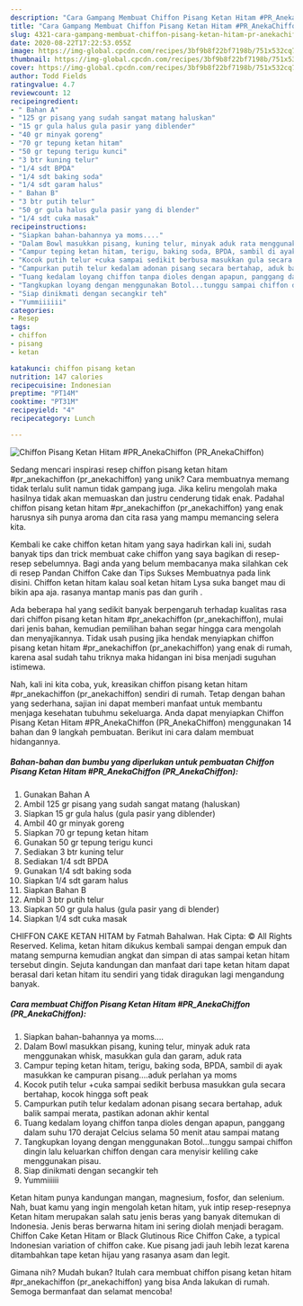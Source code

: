 ```yaml
---
description: "Cara Gampang Membuat Chiffon Pisang Ketan Hitam #PR_AnekaChiffon (PR_AnekaChiffon) yang Bikin Ngiler"
title: "Cara Gampang Membuat Chiffon Pisang Ketan Hitam #PR_AnekaChiffon (PR_AnekaChiffon) yang Bikin Ngiler"
slug: 4321-cara-gampang-membuat-chiffon-pisang-ketan-hitam-pr-anekachiffon-pr-anekachiffon-yang-bikin-ngiler
date: 2020-08-22T17:22:53.055Z
image: https://img-global.cpcdn.com/recipes/3bf9b8f22bf7198b/751x532cq70/chiffon-pisang-ketan-hitam-pr_anekachiffon-pr_anekachiffon-foto-resep-utama.jpg
thumbnail: https://img-global.cpcdn.com/recipes/3bf9b8f22bf7198b/751x532cq70/chiffon-pisang-ketan-hitam-pr_anekachiffon-pr_anekachiffon-foto-resep-utama.jpg
cover: https://img-global.cpcdn.com/recipes/3bf9b8f22bf7198b/751x532cq70/chiffon-pisang-ketan-hitam-pr_anekachiffon-pr_anekachiffon-foto-resep-utama.jpg
author: Todd Fields
ratingvalue: 4.7
reviewcount: 12
recipeingredient:
- " Bahan A"
- "125 gr pisang yang sudah sangat matang haluskan"
- "15 gr gula halus gula pasir yang diblender"
- "40 gr minyak goreng"
- "70 gr tepung ketan hitam"
- "50 gr tepung terigu kunci"
- "3 btr kuning telur"
- "1/4 sdt BPDA"
- "1/4 sdt baking soda"
- "1/4 sdt garam halus"
- " Bahan B"
- "3 btr putih telur"
- "50 gr gula halus gula pasir yang di blender"
- "1/4 sdt cuka masak"
recipeinstructions:
- "Siapkan bahan-bahannya ya moms...."
- "Dalam Bowl masukkan pisang, kuning telur, minyak aduk rata menggunakan whisk, masukkan gula dan garam, aduk rata"
- "Campur teping ketan hitam, terigu, baking soda, BPDA, sambil di ayak masukkan ke campuran pisang....aduk perlahan ya moms"
- "Kocok putih telur +cuka sampai sedikit berbusa masukkan gula secara bertahap, kocok hingga soft peak"
- "Campurkan putih telur kedalam adonan pisang secara bertahap, aduk balik sampai merata, pastikan adonan akhir kental"
- "Tuang kedalam loyang chiffon tanpa dioles dengan apapun, panggang dalam suhu 170 derajat Celcius selama 50 menit atau sampai matang"
- "Tangkupkan loyang dengan menggunakan Botol...tunggu sampai chiffon dingin lalu keluarkan chiffon dengan cara menyisir keliling cake menggunakan pisau."
- "Siap dinikmati dengan secangkir teh"
- "Yummiiiiii"
categories:
- Resep
tags:
- chiffon
- pisang
- ketan

katakunci: chiffon pisang ketan 
nutrition: 147 calories
recipecuisine: Indonesian
preptime: "PT14M"
cooktime: "PT31M"
recipeyield: "4"
recipecategory: Lunch

---
```



![Chiffon Pisang Ketan Hitam #PR_AnekaChiffon (PR_AnekaChiffon)](https://img-global.cpcdn.com/recipes/3bf9b8f22bf7198b/751x532cq70/chiffon-pisang-ketan-hitam-pr_anekachiffon-pr_anekachiffon-foto-resep-utama.jpg)

Sedang mencari inspirasi resep chiffon pisang ketan hitam #pr_anekachiffon (pr_anekachiffon) yang unik? Cara membuatnya memang tidak terlalu sulit namun tidak gampang juga. Jika keliru mengolah maka hasilnya tidak akan memuaskan dan justru cenderung tidak enak. Padahal chiffon pisang ketan hitam #pr_anekachiffon (pr_anekachiffon) yang enak harusnya sih punya aroma dan cita rasa yang mampu memancing selera kita.

Kembali ke cake chiffon ketan hitam yang saya hadirkan kali ini, sudah banyak tips dan trick membuat cake chiffon yang saya bagikan di resep-resep sebelumnya. Bagi anda yang belum membacanya maka silahkan cek di resep Pandan Chiffon Cake dan Tips Sukses Membuatnya pada link disini. Chiffon ketan hitam kalau soal ketan hitam Lysa suka banget mau di bikin apa aja. rasanya mantap manis pas dan gurih .

Ada beberapa hal yang sedikit banyak berpengaruh terhadap kualitas rasa dari chiffon pisang ketan hitam #pr_anekachiffon (pr_anekachiffon), mulai dari jenis bahan, kemudian pemilihan bahan segar hingga cara mengolah dan menyajikannya. Tidak usah pusing jika hendak menyiapkan chiffon pisang ketan hitam #pr_anekachiffon (pr_anekachiffon) yang enak di rumah, karena asal sudah tahu triknya maka hidangan ini bisa menjadi suguhan istimewa.


Nah, kali ini kita coba, yuk, kreasikan chiffon pisang ketan hitam #pr_anekachiffon (pr_anekachiffon) sendiri di rumah. Tetap dengan bahan yang sederhana, sajian ini dapat memberi manfaat untuk membantu menjaga kesehatan tubuhmu sekeluarga. Anda dapat menyiapkan Chiffon Pisang Ketan Hitam #PR_AnekaChiffon (PR_AnekaChiffon) menggunakan 14 bahan dan 9 langkah pembuatan. Berikut ini cara dalam membuat hidangannya.

<!--inarticleads1-->

##### Bahan-bahan dan bumbu yang diperlukan untuk pembuatan Chiffon Pisang Ketan Hitam #PR_AnekaChiffon (PR_AnekaChiffon):

1. Gunakan  Bahan A
1. Ambil 125 gr pisang yang sudah sangat matang (haluskan)
1. Siapkan 15 gr gula halus (gula pasir yang diblender)
1. Ambil 40 gr minyak goreng
1. Siapkan 70 gr tepung ketan hitam
1. Gunakan 50 gr tepung terigu kunci
1. Sediakan 3 btr kuning telur
1. Sediakan 1/4 sdt BPDA
1. Gunakan 1/4 sdt baking soda
1. Siapkan 1/4 sdt garam halus
1. Siapkan  Bahan B
1. Ambil 3 btr putih telur
1. Siapkan 50 gr gula halus (gula pasir yang di blender)
1. Siapkan 1/4 sdt cuka masak


CHIFFON CAKE KETAN HITAM by Fatmah Bahalwan. Hak Cipta: © All Rights Reserved. Kelima, ketan hitam dikukus kembali sampai dengan empuk dan matang sempurna kemudian angkat dan simpan di atas sampai ketan hitam tersebut dingin. Sejuta kandungan dan manfaat dari tape ketan hitam dapat berasal dari ketan hitam itu sendiri yang tidak diragukan lagi mengandung banyak. 

<!--inarticleads2-->

##### Cara membuat Chiffon Pisang Ketan Hitam #PR_AnekaChiffon (PR_AnekaChiffon):

1. Siapkan bahan-bahannya ya moms....
1. Dalam Bowl masukkan pisang, kuning telur, minyak aduk rata menggunakan whisk, masukkan gula dan garam, aduk rata
1. Campur teping ketan hitam, terigu, baking soda, BPDA, sambil di ayak masukkan ke campuran pisang....aduk perlahan ya moms
1. Kocok putih telur +cuka sampai sedikit berbusa masukkan gula secara bertahap, kocok hingga soft peak
1. Campurkan putih telur kedalam adonan pisang secara bertahap, aduk balik sampai merata, pastikan adonan akhir kental
1. Tuang kedalam loyang chiffon tanpa dioles dengan apapun, panggang dalam suhu 170 derajat Celcius selama 50 menit atau sampai matang
1. Tangkupkan loyang dengan menggunakan Botol...tunggu sampai chiffon dingin lalu keluarkan chiffon dengan cara menyisir keliling cake menggunakan pisau.
1. Siap dinikmati dengan secangkir teh
1. Yummiiiiii


Ketan hitam punya kandungan mangan, magnesium, fosfor, dan selenium. Nah, buat kamu yang ingin mengolah ketan hitam, yuk intip resep-resepnya Ketan hitam merupakan salah satu jenis beras yang banyak ditemukan di Indonesia. Jenis beras berwarna hitam ini sering diolah menjadi beragam. Chiffon Cake Ketan Hitam or Black Glutinous Rice Chiffon Cake, a typical Indonesian variation of chiffon cake. Kue pisang jadi jauh lebih lezat karena ditambahkan tape ketan hijau yang rasanya asam dan legit. 

Gimana nih? Mudah bukan? Itulah cara membuat chiffon pisang ketan hitam #pr_anekachiffon (pr_anekachiffon) yang bisa Anda lakukan di rumah. Semoga bermanfaat dan selamat mencoba!
